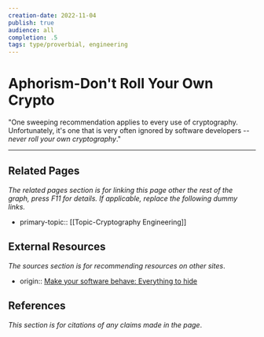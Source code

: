 ```yaml
---
creation-date: 2022-11-04
publish: true
audience: all
completion: .5
tags: type/proverbial, engineering
---
```

# Aphorism-Don't Roll Your Own Crypto
"One sweeping recommendation applies to every use of cryptography. Unfortunately, it's one that is very often ignored by software developers -- _never roll your own cryptography_."

---
## Related Pages
*The related pages section is for linking this page other the rest of the graph, press F11 for details. If applicable, replace the following dummy links.*
- primary-topic:: [[Topic-Cryptography Engineering]]

## External Resources
*The sources section is for recommending resources on other sites*.
- origin:: [Make your software behave: Everything to hide](https://web.archive.org/web/20030629085904/http://www-106.ibm.com/developerworks/library/s-everything.html)

## References
*This section is for citations of any claims made in the page*.